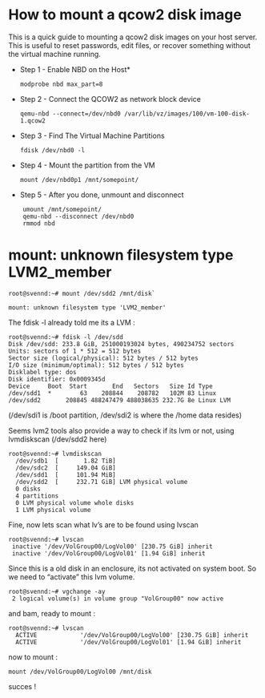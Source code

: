 
# How to mount a qcow2 disk image

This is a quick guide to mounting a qcow2 disk images on your host server. This is useful to reset passwords,
edit files, or recover something without the virtual machine running.

* Step 1 - Enable NBD on the Host*
    
    `modprobe nbd max_part=8`

* Step 2 - Connect the QCOW2 as network block device

   `qemu-nbd --connect=/dev/nbd0 /var/lib/vz/images/100/vm-100-disk-1.qcow2`

* Step 3 - Find The Virtual Machine Partitions

    `fdisk /dev/nbd0 -l`

* Step 4 - Mount the partition from the VM

    `mount /dev/nbd0p1 /mnt/somepoint/`

* Step 5 - After you done, unmount and disconnect

```
    umount /mnt/somepoint/
    qemu-nbd --disconnect /dev/nbd0
    rmmod nbd
```   

    
# mount: unknown filesystem type LVM2_member
    
```
root@svennd:~# mount /dev/sdd2 /mnt/disk`

mount: unknown filesystem type 'LVM2_member'
```

The fdisk -l already told me its a LVM :

```
root@svennd:~# fdisk -l /dev/sdd
Disk /dev/sdd: 233.8 GiB, 251000193024 bytes, 490234752 sectors
Units: sectors of 1 * 512 = 512 bytes
Sector size (logical/physical): 512 bytes / 512 bytes
I/O size (minimum/optimal): 512 bytes / 512 bytes
Disklabel type: dos
Disk identifier: 0x0009345d
Device     Boot  Start       End   Sectors   Size Id Type
/dev/sdd1  *        63    208844    208782   102M 83 Linux
/dev/sdd2       208845 488247479 488038635 232.7G 8e Linux LVM
```

 (/dev/sdi1 is /boot partition, /dev/sdi2 is where the /home data resides)

Seems lvm2 tools also provide a way to check if its lvm or not, using lvmdiskscan (/dev/sdd2 here)

```
root@svennd:~# lvmdiskscan
  /dev/sdb1  [       1.82 TiB]
  /dev/sdc2  [     149.04 GiB]
  /dev/sdd1  [     101.94 MiB]
  /dev/sdd2  [     232.71 GiB] LVM physical volume
  0 disks
  4 partitions
  0 LVM physical volume whole disks
  1 LVM physical volume
```

Fine, now lets scan what lv’s are to be found using lvscan

```
root@svennd:~# lvscan
 inactive '/dev/VolGroup00/LogVol00' [230.75 GiB] inherit
 inactive '/dev/VolGroup00/LogVol01' [1.94 GiB] inherit
```

Since this is a old disk in an enclosure, its not activated on system boot. So we need to “activate” this lvm volume.

```
root@svennd:~# vgchange -ay
 2 logical volume(s) in volume group "VolGroup00" now active
```

and bam, ready to mount :

```
root@svennd:~# lvscan
  ACTIVE            '/dev/VolGroup00/LogVol00' [230.75 GiB] inherit
  ACTIVE            '/dev/VolGroup00/LogVol01' [1.94 GiB] inherit
```

now to mount :

`mount /dev/VolGroup00/LogVol00 /mnt/disk`

succes !
